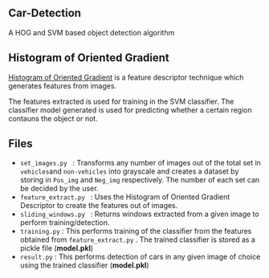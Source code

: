 ## Car-Detection
A HOG and SVM based object detection algorithm

## Histogram of Oriented Gradient
[Histogram of Oriented Gradient](https://www.learnopencv.com/histogram-of-oriented-gradients) is a feature descriptor technique which generates features from images.

The features extracted is used for training in the SVM classifier. The classifier model generated is used for predicting whether a certain region contauns the object or not.

## Files
- ``` set_images.py  ``` : Transforms any number of images out of the total set in ```vehicles```and ```non-vehicles``` into grayscale and creates a dataset by storing in ```Pos_img``` and ```Neg_img``` respectively. The number of each set can be decided by the user.
- ```feature_extract.py ``` : Uses the Histogram of Oriented Gradient Descriptor to create the features out of images.
- ```sliding_windows.py ``` : Returns windows extracted from a given image to perform training/detection.
- ```training.py``` : This performs training of the classifier from the features obtained from ```feature_extract.py``` . The trained classifier is stored as a pickle file (**model.pkl**)
- ``` result.py ``` : This performs detection of cars in any given image of choice using the trained classifier (**model.pkl**)
